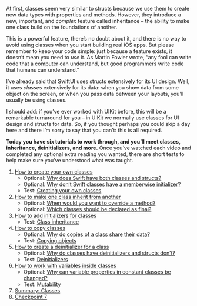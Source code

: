 At first, classes seem very similar to structs because we use them to create new data types with properties and methods. However, they introduce a new, important, and _complex_ feature called inheritance – the ability to make one class build on the foundations of another.

This is a powerful feature, there’s no doubt about it, and there is no way to avoid using classes when you start building real iOS apps. But please remember to keep your code simple: just because a feature exists, it doesn’t mean you need to _use_ it. As Martin Fowler wrote, “any fool can write code that a computer can understand, but good programmers write code that humans can understand.”

I’ve already said that SwiftUI uses structs extensively for its UI design. Well, it uses _classes_ extensively for its data: when you show data from some object on the screen, or when you pass data between your layouts, you’ll usually be using classes.

I should add: if you’ve ever worked with UIKit before, this will be a remarkable turnaround for you – in UIKit we normally use classes for UI design and structs for data. So, if you thought perhaps you could skip a day here and there I’m sorry to say that you can’t: this is all required.

**Today you have six tutorials to work through, and you’ll meet classes, inheritance, deinitializers, and more.** Once you’ve watched each video and completed any optional extra reading you wanted, there are short tests to help make sure you’ve understood what was taught.

1. [How to create your own classes](https://www.hackingwithswift.com/quick-start/beginners/how-to-create-your-own-classes)
    - Optional: [Why does Swift have both classes and structs?](https://www.hackingwithswift.com/quick-start/understanding-swift/why-does-swift-have-both-classes-and-structs)
    - Optional: [Why don’t Swift classes have a memberwise initializer?](https://www.hackingwithswift.com/quick-start/understanding-swift/why-dont-swift-classes-have-a-memberwise-initializer)
    - Test: [Creating your own classes](https://www.hackingwithswift.com/review/sixty/creating-your-own-classes)
2. [How to make one class inherit from another](https://www.hackingwithswift.com/quick-start/beginners/how-to-make-one-class-inherit-from-another)
    - Optional: [When would you want to override a method?](https://www.hackingwithswift.com/quick-start/understanding-swift/when-would-you-want-to-override-a-method)
    - Optional: [Which classes should be declared as final?](https://www.hackingwithswift.com/quick-start/understanding-swift/which-classes-should-be-declared-as-final)
3. [How to add initializers for classes](https://www.hackingwithswift.com/quick-start/beginners/how-to-add-initializers-for-classes)
    - Test: [Class inheritance](https://www.hackingwithswift.com/review/sixty/class-inheritance)
4. [How to copy classes](https://www.hackingwithswift.com/quick-start/beginners/how-to-copy-classes)
    - Optional: [Why do copies of a class share their data?](https://www.hackingwithswift.com/quick-start/understanding-swift/why-do-copies-of-a-class-share-their-data)
    - Test: [Copying objects](https://www.hackingwithswift.com/review/sixty/copying-objects)
5. [How to create a deinitializer for a class](https://www.hackingwithswift.com/quick-start/beginners/how-to-create-a-deinitializer-for-a-class)
    - Optional: [Why do classes have deinitializers and structs don’t?](https://www.hackingwithswift.com/quick-start/understanding-swift/why-do-classes-have-deinitializers-and-structs-dont)
    - Test: [Deinitializers](https://www.hackingwithswift.com/review/sixty/deinitializers)
6. [How to work with variables inside classes](https://www.hackingwithswift.com/quick-start/beginners/how-to-work-with-variables-inside-classes)
    - Optional: [Why can variable properties in constant classes be changed?](https://www.hackingwithswift.com/quick-start/understanding-swift/why-can-variable-properties-in-constant-classes-be-changed)
    - Test: [Mutability](https://www.hackingwithswift.com/review/sixty/mutability)
7. [Summary: Classes](https://www.hackingwithswift.com/quick-start/beginners/summary-classes)
8. [Checkpoint 7](https://www.hackingwithswift.com/quick-start/beginners/checkpoint-7)